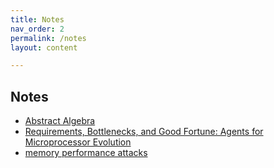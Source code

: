 ```yaml
---
title: Notes
nav_order: 2
permalink: /notes
layout: content

---
```


## Notes

- [Abstract Algebra](/posts/content/Abstract_Algebra.md)
- [Requirements, Bottlenecks, and Good Fortune: Agents for Microprocessor Evolution](/posts/content/comparchreads1.md)
- [memory performance attacks](/posts/content/memory_performance_attacks.md)

